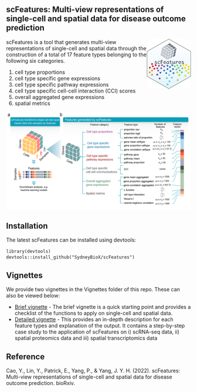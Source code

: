 ## scFeatures: Multi-view representations of single-cell and spatial data for disease outcome prediction

<img src="img/sticker.png" align="right" width="120">

scFeatures is a tool that generates multi-view representations of single-cell and spatial data through the construction of a total of 17 feature types belonging to the following six categories. 

1. cell type proportions
2. cell type specific gene expressions
3. cell type specific pathway expressions
4. cell type specific cell-cell interaction (CCI) scores
5. overall aggregated gene expressions
6. spatial metrics

![Overview](img/overview.png)

##  Installation 

The latest scFeatures can be installed using devtools: 

 ```
library(devtools)
devtools::install_github("SydneyBioX/scFeatures")
 ```
 
##  Vignettes
 
We provide two vignettes in the Vignettes folder of this repo. These can also be viewed below:      
  * [Brief vignette](https://htmlpreview.github.io/?https://github.com/SydneyBioX/scFeatures/blob/master/vignettes/Vignette_summary.html) - The brief vignette is a quick starting point and provides a checklist of the functions to apply on single-cell and spatial data.   
  * [Detailed vignette](https://htmlpreview.github.io/?https://github.com/SydneyBioX/scFeatures/blob/master/vignettes/Vignette_detail.html) - This provides an in-depth description for each feature types and explanation of the output. It contains a step-by-step case study to the application of scFeatures on i) scRNA-seq data, ii) spatial proteomics data and iii) spatial transcriptomics data   


## Reference
Cao, Y., Lin, Y., Patrick, E., Yang, P., & Yang, J. Y. H. (2022). scFeatures: Multi-view representations of single-cell and spatial data for disease outcome prediction. bioRxiv.